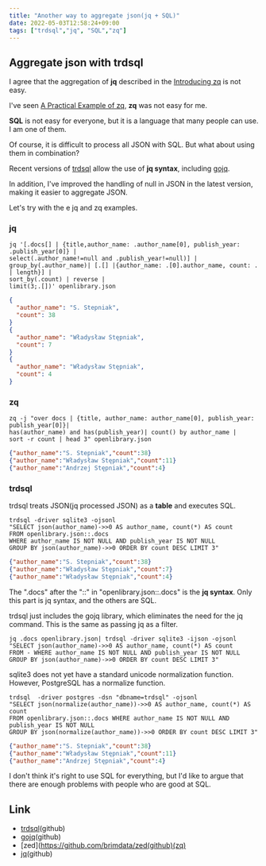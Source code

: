 ```yaml
---
title: "Another way to aggregate json(jq + SQL)"
date: 2022-05-03T12:58:24+09:00
tags: ["trdsql","jq", "SQL","zq"]
---
```


## Aggregate json with trdsql

I agree that the aggregation of **jq** described in the [Introducing zq](https://www.brimdata.io/blog/introducing-zq/) is not easy.

I've seen [A Practical Example of zq](https://www.brimdata.io/blog/introducing-zq/#a-practical-example), **zq** was not easy for me.

**SQL** is not easy for everyone, but it is a language that many people can use.
I am one of them.

Of course, it is difficult to process all JSON with SQL.
But what about using them in combination?

Recent versions of [trdsql](https://github.com/noborus/trdsql) allow the use of **jq syntax**, including [gojq](https://github.com/itchyny/gojq).

In addition, I've improved the handling of null in JSON in the latest version,
making it easier to aggregate JSON.

Let's try with the e jq and zq examples.

### jq

```console
jq '[.docs[] | {title,author_name: .author_name[0], publish_year: .publish_year[0]} |
select(.author_name!=null and .publish_year!=null)] |
group_by(.author_name)| [.[] |{author_name: .[0].author_name, count: . | length}] |
sort_by(.count) | reverse |
limit(3;.[])' openlibrary.json
```

```json
{
  "author_name": "S. Stepniak",
  "count": 38
}
{
  "author_name": "Władysław Stępniak",
  "count": 7
}
{
  "author_name": "Władysław Stępniak",
  "count": 4
}
```

### zq

```console
zq -j "over docs | {title, author_name: author_name[0], publish_year: publish_year[0]}|
has(author_name) and has(publish_year)| count() by author_name |
sort -r count | head 3" openlibrary.json
```

```json
{"author_name":"S. Stepniak","count":38}
{"author_name":"Władysław Stępniak","count":11}
{"author_name":"Andrzej Stępniak","count":4}
```

### trdsql

trdsql treats JSON(jq processed JSON) as a **table** and executes SQL.

```console
trdsql -driver sqlite3 -ojsonl 
"SELECT json(author_name)->>0 AS author_name, count(*) AS count
FROM openlibrary.json::.docs 
WHERE author_name IS NOT NULL AND publish_year IS NOT NULL
GROUP BY json(author_name)->>0 ORDER BY count DESC LIMIT 3"
```

```json
{"author_name":"S. Stepniak","count":38}
{"author_name":"Władysław Stępniak","count":7}
{"author_name":"Władysław Stępniak","count":4}
```

The ".docs" after the "::" in "openlibrary.json::.docs" is the **jq syntax**.
Only this part is jq syntax, and the others are SQL.

trdsql just includes the gojq library, which eliminates the need for the jq command.
This is the same as passing jq as a filter.

```console
jq .docs openlibrary.json| trdsql -driver sqlite3 -ijson -ojsonl 
"SELECT json(author_name)->>0 AS author_name, count(*) AS count 
FROM - WHERE author_name IS NOT NULL AND publish_year IS NOT NULL 
GROUP BY json(author_name)->>0 ORDER BY count DESC LIMIT 3"
```

sqlite3 does not yet have a standard unicode normalization function.
However, PostgreSQL has a normalize function.

```console
trdsql  -driver postgres -dsn "dbname=trdsql" -ojsonl 
"SELECT json(normalize(author_name))->>0 AS author_name, count(*) AS count
FROM openlibrary.json::.docs WHERE author_name IS NOT NULL AND publish_year IS NOT NULL
GROUP BY json(normalize(author_name))->>0 ORDER BY count DESC LIMIT 3"
```

```json
{"author_name":"S. Stepniak","count":38}
{"author_name":"Władysław Stępniak","count":11}
{"author_name":"Andrzej Stępniak","count":4}
```

I don't think it's right to use SQL for everything,
but I'd like to argue that there are enough problems with people who are good at SQL.

## Link

* [trdsql](https://github.com/noborus/trdsql)(github)
* [gojq](https://github.com/itchyny/gojq)(github)
* [zed](https://github.com/brimdata/zed(github)(zq)
* [jq](https://github.com/stedolan/jq)(github)
